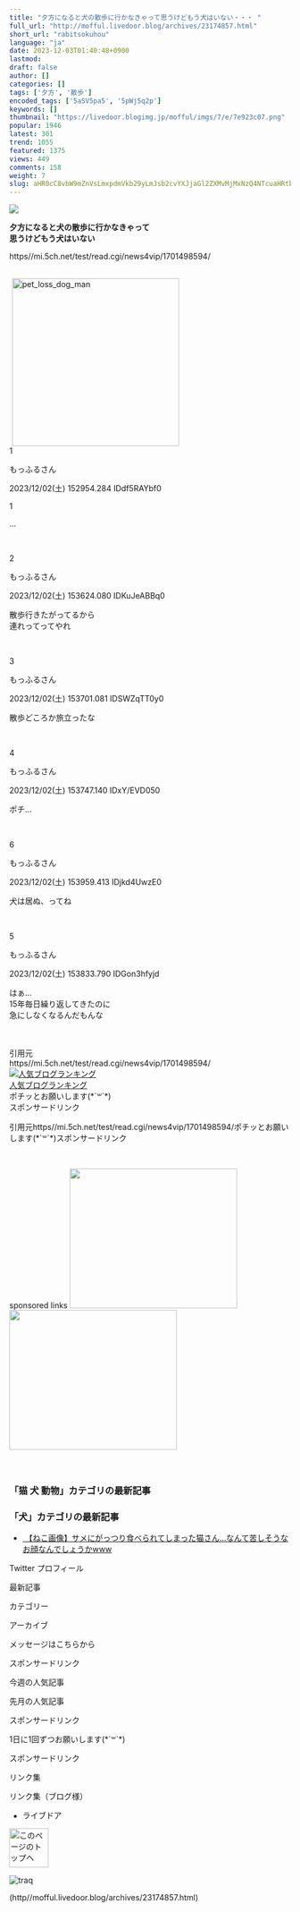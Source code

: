 ```yaml
---
title: "夕方になると犬の散歩に行かなきゃって思うけどもう犬はいない・・・ "
full_url: "http://mofful.livedoor.blog/archives/23174857.html"
short_url: "rabitsokuhou"
language: "ja"
date: 2023-12-03T01:40:48+0900
lastmod: 
draft: false
author: []
categories: []
tags: ['夕方', '散歩']
encoded_tags: ['5aSV5pa5', '5pWj5q2p']
keywords: []
thumbnail: "https://livedoor.blogimg.jp/mofful/imgs/7/e/7e923c07.png"
popular: 1946
latest: 301
trend: 1055
featured: 1375
views: 449
comments: 158
weight: 7
slug: aHR0cC8vbW9mZnVsLmxpdmVkb29yLmJsb2cvYXJjaGl2ZXMvMjMxNzQ4NTcuaHRtbA==
---
```


![](https://livedoor.blogimg.jp/mofful/imgs/7/e/7e923c07.png)

<div><p><b><p>夕方になると犬の散歩に行かなきゃって<br>思うけどもう犬はいない<br></p></b> https//mi.5ch.net/test/read.cgi/news4vip/1701498594/</p><br><img src='https//livedoor.blogimg.jp/mofful/imgs/7/e/7e923c07.png' width='299' height='300' border='0' alt='pet_loss_dog_man' hspace='5' class='pict'><br>1 <p>もっふるさん</p> <p> 2023/12/02(土) 152954.284 IDdf5RAYbf0</p><p>1</p><p class='t_b'> … </p><br> <p class='t_h'>2 <p>もっふるさん</p> <p> 2023/12/02(土) 153624.080 IDKuJeABBq0</p></p> <p class='t_b'> 散歩行きたがってるから<br>連れってってやれ </p><br> <p class='t_h'>3 <p>もっふるさん</p> <p> 2023/12/02(土) 153701.081 IDSWZqTT0y0</p></p> <p class='t_b'> 散歩どころか旅立ったな </p><br> <p class='t_h'>4 <p>もっふるさん</p> <p> 2023/12/02(土) 153747.140 IDxY/EVD050</p></p> <p class='t_b'> ポチ… </p><br> <p class='t_h'>6 <p>もっふるさん</p> <p> 2023/12/02(土) 153959.413 IDjkd4UwzE0</p></p> <p class='t_b'> 犬は居ぬ、ってね </p><br> <p class='t_h'>5 <p>もっふるさん</p> <p> 2023/12/02(土) 153833.790 IDGon3hfyjd</p></p> <p class='t_b'> はぁ…<br>15年毎日繰り返してきたのに<br>急にしなくなるんだもんな </p><br> <br>引用元<br>https//mi.5ch.net/test/read.cgi/news4vip/1701498594/<br><a href='//blog.with2.net/link/?2036932'><img title='人気ブログランキング' src='https//blog.with2.net/img/banner/banner_21.gif'></a><br><a href='//blog.with2.net/link/?2036932'>人気ブログランキング</a><br>ポチッとお願いします(*´꒳`*)<br>スポンサードリンク<br><img alt='' src='https//www11.a8.net/0.gif?a8mat=3BDUGQ+4RHMA+2HOM+BS629' height='1' width='1' border='0'> <p>引用元https//mi.5ch.net/test/read.cgi/news4vip/1701498594/ポチッとお願いします(*´꒳`*)スポンサードリンク</p><br> <p></p>sponsored links <a href='https//clicks.affstrack.com/c?m=7814&c=586147'><img src='https//ads.affstrack.com/i/7814?c=586147' width='300' height='250'></a> <a href='https//px.a8.net/svt/ejp?a8mat=3NPCW9+6P4KS2+54ZG+609HT' rel='nofollow'> <img border='0' width='300' height='250' alt='' src='https//www23.a8.net/svt/bgt?aid=221212809405&wid=001&eno=01&mid=s00000023974001009000&mc=1'></a> <img border='0' width='1' height='1' src='https//www14.a8.net/0.gif?a8mat=3NPCW9+6P4KS2+54ZG+609HT' alt=''> <br> <br> <br> <h3>「猫 犬 動物」カテゴリの最新記事</h3> <ul id='ldblog_related_articles_a8664eaa_135453'></ul> <h3>「犬」カテゴリの最新記事</h3> <ul id='ldblog_related_articles_a8664eaa_141614'></ul> <ul></ul> <p id='ad2'></p> <p class='article-option' id='article-options'> </p> <ul class='article-pager'><li class='prev'><a href='http//mofful.livedoor.blog/archives/23173128.html' title='【ねこ画像】サメにがっつり食べられてしまった猫さん…なんて苦しそうなお顔なんでしょうかwww'>&nbsp【ねこ画像】サメにがっつり食べられてしまった猫さん…なんて苦しそうなお顔なんでしょうかwww</a></li> </ul> <p class='sidetitle'>Twitter プロフィール</p><p class='sidetop'></p> <p class='sidebottom'></p> <p class='sidetitle'>最新記事</p> <p class='sidetop'></p> <p class='sidebottom'></p> <p class='sidetitle'>カテゴリー</p> <p class='sidetop'></p> <p class='sidebottom'></p> <p class='sidetitle'>アーカイブ</p> <p class='sidetop'></p> <p class='sidebottom'></p> <p class='plugin-calendar_default sidewrapper' id='calendarplugin-245427'> </p> <p class='sidetitle'>メッセージはこちらから</p> <p class='sidetop'></p> <p class='sidebottom'></p> <p class='sidetitle'>スポンサードリンク</p> <p class='sidetop'></p> <p class='sidebottom'></p> <p class='sidetitle'>今週の人気記事</p> <p class='sidetop'></p> <p class='sidebottom'></p> <p class='sidetitle'>先月の人気記事</p> <p class='sidetop'></p> <p class='sidebottom'></p> <p class='sidetitle'>スポンサードリンク</p> <p class='sidetop'></p> <p class='sidebottom'></p> <p class='sidetitle'>1日に1回ずつお願いします(*´꒳`*)</p> <p class='sidetop'></p> <p class='sidebottom'></p> <p class='sidetitle'></p> <p class='sidetop'></p> <p class='sidebottom'></p> <p class='sidetitle'>スポンサードリンク</p> <p class='sidetop'></p> <p class='sidebottom'></p> <p class='sidetitle'>リンク集</p> <p class='sidetop'></p> <p class='sidebottom'></p> <p class='sidetitle'></p> <p class='sidetop'></p> <p class='sidebottom'></p> <p class='sidetitle'>リンク集（ブログ様）</p> <p class='sidetop'></p> <p class='sidebottom'></p> <ul id='ld-services'> <li id='blog-powered'><a href='https//blog.livedoor.com/'><img src='https//parts.blog.livedoor.jp/img/usr/cmn/logo_blog_premium.png?v=20230905' width='81' height='17' alt='ライブドアブログ'></a></li> </ul> <p class='to-pagetop'><a href='#'><img src='https//parts.blog.livedoor.jp/img/usr/default_2012/common/to_pagetop.png' width='70' height='70' alt='このページのトップヘ'></a></p> <img src='https//t.blog.livedoor.jp/u.gif' alt='traq'> <p class='fluct-unit-1000237803'></p> </div>

(http//mofful.livedoor.blog/archives/23174857.html)

